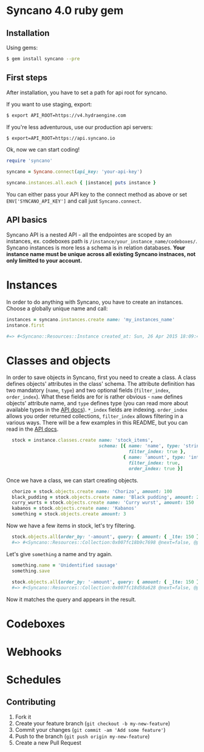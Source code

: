 # Syncano 4.0 ruby gem


## Installation

Using gems:

```bash
$ gem install syncano --pre
```

## First steps

After installation, you have to set a path for api root for syncano.

If you want to use staging, export:

```bash
$ export API_ROOT=https://v4.hydraengine.com
```

If you're less adventurous, use our production api servers:

```bash
$ export=API_ROOT=https://api.syncano.io
```

Ok, now we can start coding!

```ruby
require 'syncano'

syncano = Syncano.connect(api_key: 'your-api-key')

syncano.instances.all.each { |instance| puts instance }
```

You can either pass your API key to the connect method as above or set
`ENV['SYNCANO_API_KEY']` and call just `Syncano.connect`.

## API basics

Syncano API is a nested API - all the endpointes are scoped by an instances, ex.
codeboxes path is `/instance/your_instance_name/codeboxes/`. Syncano instances
is more less a schema is in relation databases. **Your instance name must be
unique across all existing Syncano instnaces, not only limitted to your account.**


# Instances

In order to do anything with Syncano, you have to create an instances. Choose a
globally unique name and call:

```ruby
instances = syncano.instances.create name: 'my_instances_name'       
instance.first

#=> #<Syncano::Resources::Instance created_at: Sun, 26 Apr 2015 18:09:46 +0000, description: "", metadata: {}, name: "my_instance_name", owner: nil, role: "full", updated_at: Sun, 26 Apr 2015 18:09:46 +0000>
```

# Classes and objects

In order to save objects in Syncano, first you need to create a class. A class
defines objects' attributes in the class' schema. The attribute definition has two
mandatory (`name`, `type`) and two optional fields (`filter_index`, `order_index`).
What these fields are for is rather obvious - `name` defines objects' attribute
name, and `type` defines type (you can read more about available types in the 
[API docs](http://docs.syncano.com/v0.1/docs/instancesinstanceclasses-2)). `*_index`
fields are indexing. `order_index` allows you order returned collections, 
`filter_index` allows filtering in a various ways. There will be a few examples
in this README, but you can read in the 
[API docs](http://docs.syncano.com/v0.1/docs/filtering-data-objects).

```ruby
  stock = instance.classes.create name: 'stock_items',
                                  schema: [{ name: 'name', type: 'string',
                                             filter_index: true },
                                           { name: 'amount', type: 'integer',
                                             filter_index: true,
                                             order_index: true }]
```

Once we have a class, we can start creating objects. 

```ruby
  chorizo = stock.objects.create name: 'Chorizo', amount: 100
  black_pudding = stock.objects.create name: 'Black pudding', amount: 200
  curry_wurts = stock.objects.create name: 'Curry wurst', amount: 150
  kabanos = stock.objects.create name: 'Kabanos' 
  something = stock.objects.create amount: 3
```

Now we have a few items in stock, let's try filtering. 

```ruby
  stock.objects.all(order_by: '-amount', query: { amount: { _lte: 150 }, name: { _exists: true } })
  #=> #<Syncano::Resources::Collection:0x007fc18b9c7698 @next=false, @prev=false, @collection=[#<Syncano::Resources::Object amount: 150, channel: nil, channel_room: nil, created_at: Mon, 27 Apr 2015 05:21:31 +0000, group: nil, group_permissions: "none", id: 12, name: "Curry wurst", other_permissions: "none", owner: nil, owner_permissions: "none", revision: 1, updated_at: Mon, 27 Apr 2015 05:21:31 +0000>, #<Syncano::Resources::Object amount: 100, channel: nil, channel_room: nil, created_at: Mon, 27 Apr 2015 05:21:30 +0000, group: nil, group_permissions: "none", id: 10, name: "Chorizo", other_permissions: "none", owner: nil, owner_permissions: "none", revision: 1, updated_at: Mon, 27 Apr 2015 05:21:30 +0000>]> 
```

Let's give `something` a name and try again.

```ruby
  something.name = 'Unidentified sausage' 
  something.save
  
  stock.objects.all(order_by: '-amount', query: { amount: { _lte: 150 }, name: { _exists: true } })
  #=> #<Syncano::Resources::Collection:0x007fc18d58a628 @next=false, @prev=false, @collection=[#<Syncano::Resources::Object amount: 150, channel: nil, channel_room: nil, created_at: Mon, 27 Apr 2015 05:21:31 +0000, group: nil, group_permissions: \"none\", id: 12, name: \"Curry wurst\", other_permissions: \"none\", owner: nil, owner_permissions: \"none\", revision: 1, updated_at: Mon, 27 Apr 2015 05:21:31 +0000>, #<Syncano::Resources::Object amount: 100, channel: nil, channel_room: nil, created_at: Mon, 27 Apr 2015 05:21:30 +0000, group: nil, group_permissions: \"none\", id: 10, name: \"Chorizo\", other_permissions: \"none\", owner: nil, owner_permissions: \"none\", revision: 1, updated_at: Mon, 27 Apr 2015 05:21:30 +0000>, #<Syncano::Resources::Object amount: 3, channel: nil, channel_room: nil, created_at: Mon, 27 Apr 2015 05:30:18 +0000, group: nil, group_permissions: \"none\", id: 15, name: \"Unidentified sausage\", other_permissions: \"none\", owner: nil, owner_permissions: \"none\", revision: 2, updated_at: Mon, 27 Apr 2015 05:30:48 +0000>]>
```

Now it matches the query and appears in the result.

# Codeboxes

# Webhooks

# Schedules

## Contributing

1. Fork it
2. Create your feature branch (`git checkout -b my-new-feature`)
3. Commit your changes (`git commit -am 'Add some feature'`)
4. Push to the branch (`git push origin my-new-feature`)
5. Create a new Pull Request
